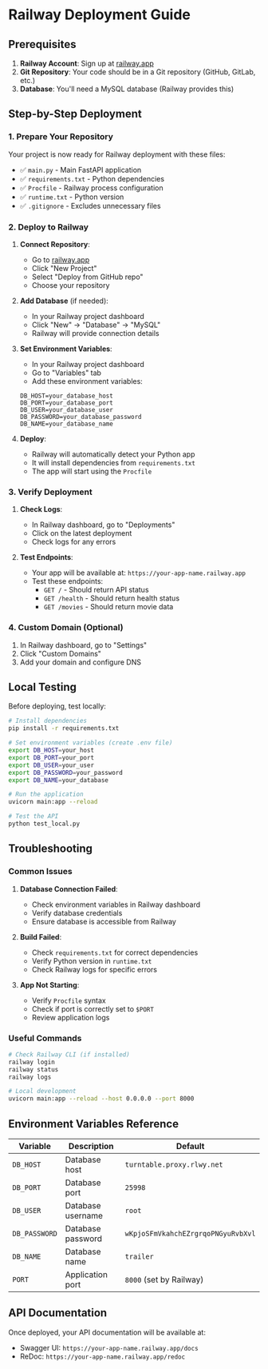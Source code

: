 # Railway Deployment Guide

## Prerequisites

1. **Railway Account**: Sign up at [railway.app](https://railway.app)
2. **Git Repository**: Your code should be in a Git repository (GitHub, GitLab, etc.)
3. **Database**: You'll need a MySQL database (Railway provides this)

## Step-by-Step Deployment

### 1. Prepare Your Repository

Your project is now ready for Railway deployment with these files:
- ✅ `main.py` - Main FastAPI application
- ✅ `requirements.txt` - Python dependencies
- ✅ `Procfile` - Railway process configuration
- ✅ `runtime.txt` - Python version
- ✅ `.gitignore` - Excludes unnecessary files

### 2. Deploy to Railway

1. **Connect Repository**:
   - Go to [railway.app](https://railway.app)
   - Click "New Project"
   - Select "Deploy from GitHub repo"
   - Choose your repository

2. **Add Database** (if needed):
   - In your Railway project dashboard
   - Click "New" → "Database" → "MySQL"
   - Railway will provide connection details

3. **Set Environment Variables**:
   - In your Railway project dashboard
   - Go to "Variables" tab
   - Add these environment variables:
   ```
   DB_HOST=your_database_host
   DB_PORT=your_database_port
   DB_USER=your_database_user
   DB_PASSWORD=your_database_password
   DB_NAME=your_database_name
   ```

4. **Deploy**:
   - Railway will automatically detect your Python app
   - It will install dependencies from `requirements.txt`
   - The app will start using the `Procfile`

### 3. Verify Deployment

1. **Check Logs**:
   - In Railway dashboard, go to "Deployments"
   - Click on the latest deployment
   - Check logs for any errors

2. **Test Endpoints**:
   - Your app will be available at: `https://your-app-name.railway.app`
   - Test these endpoints:
     - `GET /` - Should return API status
     - `GET /health` - Should return health status
     - `GET /movies` - Should return movie data

### 4. Custom Domain (Optional)

1. In Railway dashboard, go to "Settings"
2. Click "Custom Domains"
3. Add your domain and configure DNS

## Local Testing

Before deploying, test locally:

```bash
# Install dependencies
pip install -r requirements.txt

# Set environment variables (create .env file)
export DB_HOST=your_host
export DB_PORT=your_port
export DB_USER=your_user
export DB_PASSWORD=your_password
export DB_NAME=your_database

# Run the application
uvicorn main:app --reload

# Test the API
python test_local.py
```

## Troubleshooting

### Common Issues

1. **Database Connection Failed**:
   - Check environment variables in Railway dashboard
   - Verify database credentials
   - Ensure database is accessible from Railway

2. **Build Failed**:
   - Check `requirements.txt` for correct dependencies
   - Verify Python version in `runtime.txt`
   - Check Railway logs for specific errors

3. **App Not Starting**:
   - Verify `Procfile` syntax
   - Check if port is correctly set to `$PORT`
   - Review application logs

### Useful Commands

```bash
# Check Railway CLI (if installed)
railway login
railway status
railway logs

# Local development
uvicorn main:app --reload --host 0.0.0.0 --port 8000
```

## Environment Variables Reference

| Variable | Description | Default |
|----------|-------------|---------|
| `DB_HOST` | Database host | `turntable.proxy.rlwy.net` |
| `DB_PORT` | Database port | `25998` |
| `DB_USER` | Database username | `root` |
| `DB_PASSWORD` | Database password | `wKpjoSFmVkahchEZrgrqoPNGyuRvbXvl` |
| `DB_NAME` | Database name | `trailer` |
| `PORT` | Application port | `8000` (set by Railway) |

## API Documentation

Once deployed, your API documentation will be available at:
- Swagger UI: `https://your-app-name.railway.app/docs`
- ReDoc: `https://your-app-name.railway.app/redoc` 